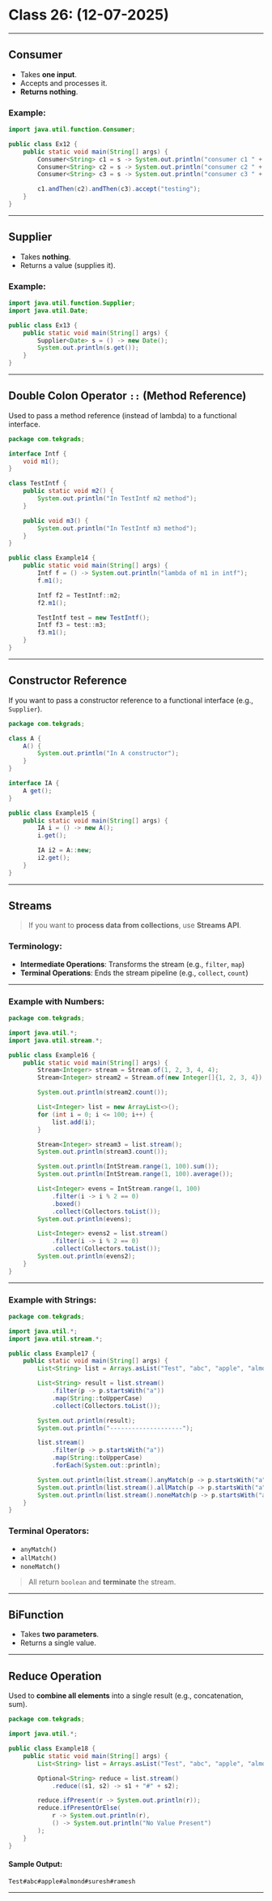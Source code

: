 # Class 26: (12-07-2025)

---

## Consumer
- Takes **one input**.
- Accepts and processes it.
- **Returns nothing**.

### Example:
```java
import java.util.function.Consumer;

public class Ex12 {
    public static void main(String[] args) {
        Consumer<String> c1 = s -> System.out.println("consumer c1 " + s);
        Consumer<String> c2 = s -> System.out.println("consumer c2 " + s);
        Consumer<String> c3 = s -> System.out.println("consumer c3 " + s);

        c1.andThen(c2).andThen(c3).accept("testing");
    }
}
```

---

## Supplier
- Takes **nothing**.
- Returns a value (supplies it).

### Example:
```java
import java.util.function.Supplier;
import java.util.Date;

public class Ex13 {
    public static void main(String[] args) {
        Supplier<Date> s = () -> new Date();
        System.out.println(s.get());
    }
}
```

---

## Double Colon Operator `::` (Method Reference)

Used to pass a method reference (instead of lambda) to a functional interface.

```java
package com.tekgrads;

interface Intf {
    void m1();
}

class TestIntf {
    public static void m2() {
        System.out.println("In TestIntf m2 method");
    }

    public void m3() {
        System.out.println("In TestIntf m3 method");
    }
}

public class Example14 {
    public static void main(String[] args) {
        Intf f = () -> System.out.println("lambda of m1 in intf");
        f.m1();

        Intf f2 = TestIntf::m2;
        f2.m1();

        TestIntf test = new TestIntf();
        Intf f3 = test::m3;
        f3.m1();
    }
}
```

---

## Constructor Reference

If you want to pass a constructor reference to a functional interface (e.g., `Supplier`).

```java
package com.tekgrads;

class A {
    A() {
        System.out.println("In A constructor");
    }
}

interface IA {
    A get();
}

public class Example15 {
    public static void main(String[] args) {
        IA i = () -> new A();
        i.get();

        IA i2 = A::new;
        i2.get();
    }
}
```

---

## Streams

> If you want to **process data from collections**, use **Streams API**.

### Terminology:
- **Intermediate Operations**: Transforms the stream (e.g., `filter`, `map`)
- **Terminal Operations**: Ends the stream pipeline (e.g., `collect`, `count`)

---

### Example with Numbers:

```java
package com.tekgrads;

import java.util.*;
import java.util.stream.*;

public class Example16 {
    public static void main(String[] args) {
        Stream<Integer> stream = Stream.of(1, 2, 3, 4, 4);
        Stream<Integer> stream2 = Stream.of(new Integer[]{1, 2, 3, 4});

        System.out.println(stream2.count());

        List<Integer> list = new ArrayList<>();
        for (int i = 0; i <= 100; i++) {
            list.add(i);
        }

        Stream<Integer> stream3 = list.stream();
        System.out.println(stream3.count());

        System.out.println(IntStream.range(1, 100).sum());
        System.out.println(IntStream.range(1, 100).average());

        List<Integer> evens = IntStream.range(1, 100)
            .filter(i -> i % 2 == 0)
            .boxed()
            .collect(Collectors.toList());
        System.out.println(evens);

        List<Integer> evens2 = list.stream()
            .filter(i -> i % 2 == 0)
            .collect(Collectors.toList());
        System.out.println(evens2);
    }
}
```

---

### Example with Strings:

```java
package com.tekgrads;

import java.util.*;
import java.util.stream.*;

public class Example17 {
    public static void main(String[] args) {
        List<String> list = Arrays.asList("Test", "abc", "apple", "almond", "suresh", "ramesh");

        List<String> result = list.stream()
            .filter(p -> p.startsWith("a"))
            .map(String::toUpperCase)
            .collect(Collectors.toList());

        System.out.println(result);
        System.out.println("--------------------");

        list.stream()
            .filter(p -> p.startsWith("a"))
            .map(String::toUpperCase)
            .forEach(System.out::println);

        System.out.println(list.stream().anyMatch(p -> p.startsWith("a"))); // true/false
        System.out.println(list.stream().allMatch(p -> p.startsWith("a"))); // true/false
        System.out.println(list.stream().noneMatch(p -> p.startsWith("a"))); // true/false
    }
}
```

### Terminal Operators:
- `anyMatch()`
- `allMatch()`
- `noneMatch()`

> All return `boolean` and **terminate** the stream.

---

## BiFunction

- Takes **two parameters**.
- Returns a single value.

---

## Reduce Operation

Used to **combine all elements** into a single result (e.g., concatenation, sum).

```java
package com.tekgrads;

import java.util.*;

public class Example18 {
    public static void main(String[] args) {
        List<String> list = Arrays.asList("Test", "abc", "apple", "almond", "suresh", "ramesh");

        Optional<String> reduce = list.stream()
            .reduce((s1, s2) -> s1 + "#" + s2);

        reduce.ifPresent(r -> System.out.println(r));
        reduce.ifPresentOrElse(
            r -> System.out.println(r),
            () -> System.out.println("No Value Present")
        );
    }
}
```

#### Sample Output:
```
Test#abc#apple#almond#suresh#ramesh
```

---
